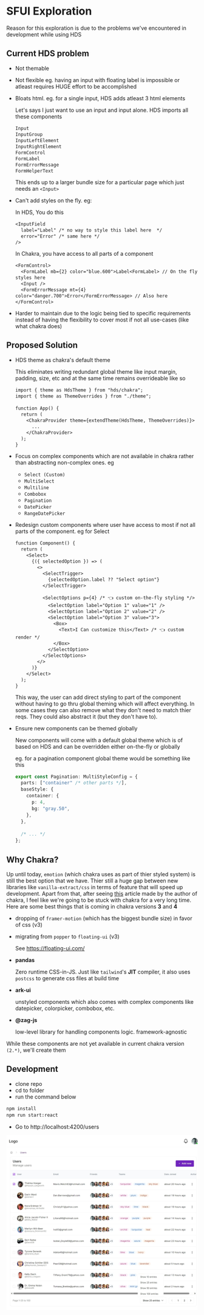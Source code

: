 # SFUI Exploration

Reason for this exploration is due to the problems we've encountered in development while using HDS

## Current HDS problem

- Not themable
- Not flexible eg. having an input with floating label is impossible or atleast requires HUGE effort to be accomplished
- Bloats html. eg. for a single input, HDS adds atleast 3 html elements

  Let's says I just want to use an input and input alone. HDS imports all these components

  ```
  Input
  InputGroup
  InputLeftElement
  InputRightElement
  FormControl
  FormLabel
  FormErrorMessage
  FormHelperText
  ```

  This ends up to a larger bundle size for a particular page which just needs an `<Input>`

- Can't add styles on the fly. eg:

  In HDS, You do this

  ```tsx
  <InputField
    label="Label" /* no way to style this label here  */
    error="Error" /* same here */
  />
  ```

  In Chakra, you have access to all parts of a component

  ```tsx
  <FormControl>
    <FormLabel mb={2} color="blue.600">Label<FormLabel> // On the fly styles here
    <Input />
    <FormErrorMessage mt={4} color="danger.700">Error</FormErrorMessage> // Also here
  </FormControl>
  ```

- Harder to maintain due to the logic being tied to specific requirements instead of having the flexibility to cover most if not all use-cases (like what chakra does)

## Proposed Solution

- HDS theme as chakra's default theme

  This eliminates writing redundant global theme like input margin, padding, size, etc and
  at the same time remains overrideable like so

  ```tsx
  import { theme as HdsTheme } from "hds/chakra";
  import { theme as ThemeOverrides } from "./theme";

  function App() {
    return (
      <ChakraProvider theme={extendTheme(HdsTheme, ThemeOverrides)}>
        ...
      </ChakraProvider>
    );
  }
  ```

- Focus on complex components which are not available in chakra rather than abstracting non-complex ones. eg

  - `Select (Custom)`
  - `MultiSelect`
  - `Multiline`
  - `Combobox`
  - `Pagination`
  - `DatePicker`
  - `RangeDatePicker`

- Redesign custom components where user have access to most if not all parts of the component. eg for Select

  ```tsx
  function Component() {
    return (
      <Select>
        {({ selectedOption }) => (
          <>
            <SelectTrigger>
              {selectedOption.label ?? "Select option"}
            </SelectTrigger>

            <SelectOptions p={4} /* 👈 custom on-the-fly styling */>
              <SelectOption label="Option 1" value="1" />
              <SelectOption label="Option 2" value="2" />
              <SelectOption label="Option 3" value="3">
                <Box>
                  <Text>I Can customize this</Text> /* 👈 custom render */
                </Box>
              </SelectOption>
            </SelectOptions>
          </>
        )}
      </Select>
    );
  }
  ```

  This way, the user can add direct styling to part of the component without having to go thru global theming which will affect everything. In some cases they can also remove what they don't need to match thier reqs. They could also abstract it (but they don't have to).

- Ensure new components can be themed globally

  New components will come with a default global theme which is of based on HDS and can be overridden either on-the-fly or globally

  eg. for a pagination component global theme would be something like this

  ```ts
  export const Pagination: MultiStyleConfig = {
    parts: ["container" /* other parts */],
    baseStyle: {
      container: {
        p: 4,
        bg: "gray.50",
      },
    },

    /* ... */
  };
  ```

## Why Chakra?

Up until today, `emotion` (which chakra uses as part of thier styled system) is still the best option that we have. Thier still a huge gap between new libraries like `vanilla-extract/css` in terms of feature that will speed up development. Apart from that, after seeing [this](https://www.adebayosegun.com/blog/the-future-of-chakra-ui) article made by the author of chakra, I feel like we're going to be stuck with chakra for a very long time. Here are some best things that is coming in chakra versions **3** and **4**

- dropping of `framer-motion` (which has the biggest bundle size) in favor of css (v3)
- migrating from `popper` to `floating-ui` (v3)

  See https://floating-ui.com/

- **pandas**

  Zero runtime CSS-in-JS. Just like `tailwind`'s **JIT** compiler, it also uses `postcss` to generate css files at build time

- **ark-ui**

  unstyled components which also comes with complex components like datepicker, colorpicker, combobox, etc.

- **@zag-js**

  low-level library for handling components logic. framework-agnostic

While these components are not yet available in current chakra version `(2.*)`, we'll create them

## Development

- clone repo
- cd to folder
- run the command below

```bash
npm install
npm run start:react
```

- Go to http://localhost:4200/users

![screenshot](/media/screenshot.jpeg)
